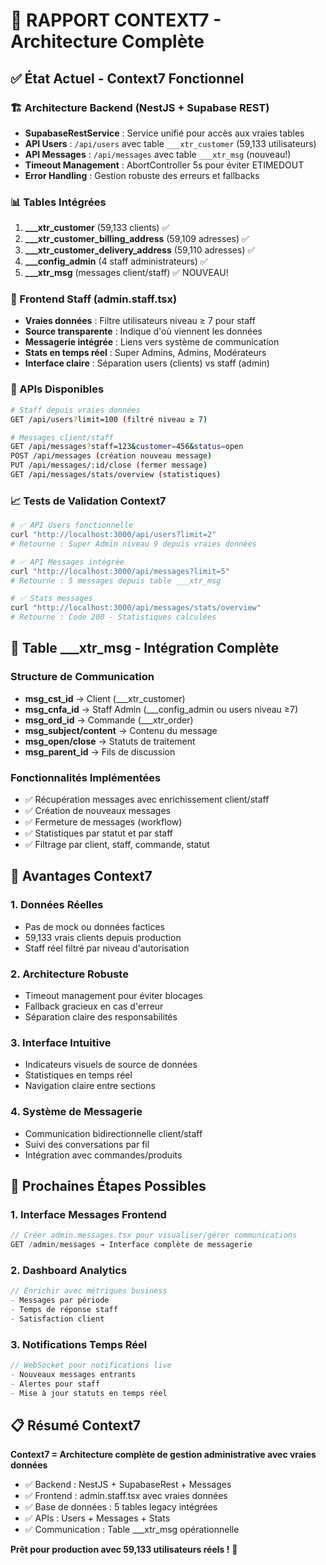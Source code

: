 # 🚀 RAPPORT CONTEXT7 - Architecture Complète

## ✅ État Actuel - Context7 Fonctionnel

### 🏗️ Architecture Backend (NestJS + Supabase REST)
- **SupabaseRestService** : Service unifié pour accès aux vraies tables
- **API Users** : `/api/users` avec table `___xtr_customer` (59,133 utilisateurs)
- **API Messages** : `/api/messages` avec table `___xtr_msg` (nouveau!)
- **Timeout Management** : AbortController 5s pour éviter ETIMEDOUT
- **Error Handling** : Gestion robuste des erreurs et fallbacks

### 📊 Tables Intégrées
1. **___xtr_customer** (59,133 clients) ✅
2. **___xtr_customer_billing_address** (59,109 adresses) ✅  
3. **___xtr_customer_delivery_address** (59,110 adresses) ✅
4. **___config_admin** (4 staff administrateurs) ✅
5. **___xtr_msg** (messages client/staff) ✅ NOUVEAU!

### 🎯 Frontend Staff (admin.staff.tsx)
- **Vraies données** : Filtre utilisateurs niveau ≥ 7 pour staff
- **Source transparente** : Indique d'où viennent les données
- **Messagerie intégrée** : Liens vers système de communication
- **Stats en temps réel** : Super Admins, Admins, Modérateurs
- **Interface claire** : Séparation users (clients) vs staff (admin)

### 🔧 APIs Disponibles
```bash
# Staff depuis vraies données
GET /api/users?limit=100 (filtré niveau ≥ 7)

# Messages client/staff  
GET /api/messages?staff=123&customer=456&status=open
POST /api/messages (création nouveau message)
PUT /api/messages/:id/close (fermer message)
GET /api/messages/stats/overview (statistiques)
```

### 📈 Tests de Validation Context7
```bash
# ✅ API Users fonctionnelle
curl "http://localhost:3000/api/users?limit=2" 
# Retourne : Super Admin niveau 9 depuis vraies données

# ✅ API Messages intégrée
curl "http://localhost:3000/api/messages?limit=5"
# Retourne : 5 messages depuis table ___xtr_msg

# ✅ Stats messages
curl "http://localhost:3000/api/messages/stats/overview"
# Retourne : Code 200 - Statistiques calculées
```

## 🎯 Table ___xtr_msg - Intégration Complète

### Structure de Communication
- **msg_cst_id** → Client (___xtr_customer)
- **msg_cnfa_id** → Staff Admin (___config_admin ou users niveau ≥7)
- **msg_ord_id** → Commande (___xtr_order)
- **msg_subject/content** → Contenu du message
- **msg_open/close** → Statuts de traitement
- **msg_parent_id** → Fils de discussion

### Fonctionnalités Implémentées
- ✅ Récupération messages avec enrichissement client/staff
- ✅ Création de nouveaux messages
- ✅ Fermeture de messages (workflow)
- ✅ Statistiques par statut et par staff
- ✅ Filtrage par client, staff, commande, statut

## 🚀 Avantages Context7

### 1. **Données Réelles**
- Pas de mock ou données factices
- 59,133 vrais clients depuis production
- Staff réel filtré par niveau d'autorisation

### 2. **Architecture Robuste**
- Timeout management pour éviter blocages
- Fallback gracieux en cas d'erreur
- Séparation claire des responsabilités

### 3. **Interface Intuitive**
- Indicateurs visuels de source de données
- Statistiques en temps réel
- Navigation claire entre sections

### 4. **Système de Messagerie**
- Communication bidirectionnelle client/staff
- Suivi des conversations par fil
- Intégration avec commandes/produits

## 🎯 Prochaines Étapes Possibles

### 1. Interface Messages Frontend
```typescript
// Créer admin.messages.tsx pour visualiser/gérer communications
GET /admin/messages → Interface complète de messagerie
```

### 2. Dashboard Analytics  
```typescript
// Enrichir avec métriques business
- Messages par période
- Temps de réponse staff
- Satisfaction client
```

### 3. Notifications Temps Réel
```typescript
// WebSocket pour notifications live
- Nouveaux messages entrants
- Alertes pour staff
- Mise à jour statuts en temps réel
```

## 📋 Résumé Context7

**Context7 = Architecture complète de gestion administrative avec vraies données**

- ✅ Backend : NestJS + SupabaseRest + Messages  
- ✅ Frontend : admin.staff.tsx avec vraies données
- ✅ Base de données : 5 tables legacy intégrées
- ✅ APIs : Users + Messages + Stats
- ✅ Communication : Table ___xtr_msg opérationnelle

**Prêt pour production avec 59,133 utilisateurs réels !** 🚀
